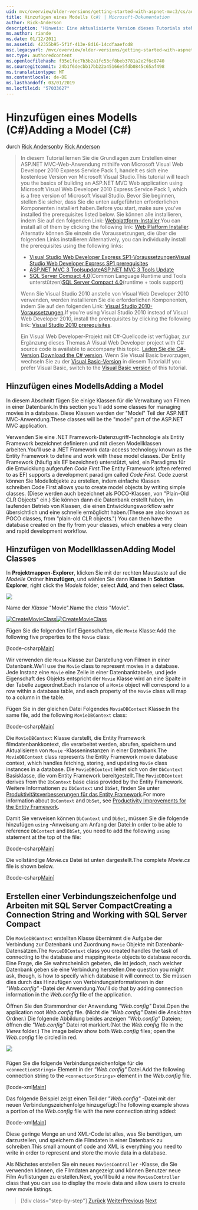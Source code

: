 ```yaml
---
uid: mvc/overview/older-versions/getting-started-with-aspnet-mvc3/cs/adding-a-model
title: Hinzufügen eines Modells (c#) | Microsoft-Dokumentation
author: Rick-Anderson
description: 'Hinweis: Eine aktualisierte Version dieses Tutorials steht hier, dass das ASP.NET MVC 5 und Visual Studio 2013 verwendet. Es ist eine sicherere, viel einfacher zu folgen und demo...'
ms.author: riande
ms.date: 01/12/2011
ms.assetid: 42355b95-5f1f-413e-8d16-14cdfaaefcd8
msc.legacyurl: /mvc/overview/older-versions/getting-started-with-aspnet-mvc3/cs/adding-a-model
msc.type: authoredcontent
ms.openlocfilehash: f35e1fec7b3b2a1fc53cf8beb3781a2e2f6c8740
ms.sourcegitcommit: 24b1f6decbb17bb22a45166e5fdb0845c65af498
ms.translationtype: MT
ms.contentlocale: de-DE
ms.lasthandoff: 03/01/2019
ms.locfileid: "57033627"
---
```

<a name="adding-a-model-c"></a><span data-ttu-id="26b08-104">Hinzufügen eines Modells (C#)</span><span class="sxs-lookup"><span data-stu-id="26b08-104">Adding a Model (C#)</span></span>
====================
<span data-ttu-id="26b08-105">durch [Rick Anderson]((https://twitter.com/RickAndMSFT))</span><span class="sxs-lookup"><span data-stu-id="26b08-105">by [Rick Anderson]((https://twitter.com/RickAndMSFT))</span></span>

> <span data-ttu-id="26b08-106">In diesem Tutorial lernen Sie die Grundlagen zum Erstellen einer ASP.NET MVC-Web-Anwendung mithilfe von Microsoft Visual Web Developer 2010 Express Service Pack 1, handelt es sich eine kostenlose Version von Microsoft Visual Studio.</span><span class="sxs-lookup"><span data-stu-id="26b08-106">This tutorial will teach you the basics of building an ASP.NET MVC Web application using Microsoft Visual Web Developer 2010 Express Service Pack 1, which is a free version of Microsoft Visual Studio.</span></span> <span data-ttu-id="26b08-107">Bevor Sie beginnen, stellen Sie sicher, dass Sie die unten aufgeführten erforderlichen Komponenten installiert haben.</span><span class="sxs-lookup"><span data-stu-id="26b08-107">Before you start, make sure you've installed the prerequisites listed below.</span></span> <span data-ttu-id="26b08-108">Sie können alle installieren, indem Sie auf den folgenden Link: [Webplattform-Installer](https://www.microsoft.com/web/gallery/install.aspx?appid=VWD2010SP1Pack).</span><span class="sxs-lookup"><span data-stu-id="26b08-108">You can install all of them by clicking the following link: [Web Platform Installer](https://www.microsoft.com/web/gallery/install.aspx?appid=VWD2010SP1Pack).</span></span> <span data-ttu-id="26b08-109">Alternativ können Sie einzeln die Voraussetzungen, die über die folgenden Links installieren:</span><span class="sxs-lookup"><span data-stu-id="26b08-109">Alternatively, you can individually install the prerequisites using the following links:</span></span>
> 
> - [<span data-ttu-id="26b08-110">Visual Studio Web Developer Express SP1-Voraussetzungen</span><span class="sxs-lookup"><span data-stu-id="26b08-110">Visual Studio Web Developer Express SP1 prerequisites</span></span>](https://www.microsoft.com/web/gallery/install.aspx?appid=VWD2010SP1Pack)
> - [<span data-ttu-id="26b08-111">ASP.NET MVC 3 Toolsupdate</span><span class="sxs-lookup"><span data-stu-id="26b08-111">ASP.NET MVC 3 Tools Update</span></span>](https://www.microsoft.com/web/gallery/install.aspx?appsxml=&amp;appid=MVC3)
> - <span data-ttu-id="26b08-112">[SQL Server Compact 4.0](https://www.microsoft.com/web/gallery/install.aspx?appid=SQLCE;SQLCEVSTools_4_0)(Common Language Runtime und Tools unterstützen)</span><span class="sxs-lookup"><span data-stu-id="26b08-112">[SQL Server Compact 4.0](https://www.microsoft.com/web/gallery/install.aspx?appid=SQLCE;SQLCEVSTools_4_0)(runtime + tools support)</span></span>
> 
> <span data-ttu-id="26b08-113">Wenn Sie Visual Studio 2010 anstelle von Visual Web Developer 2010 verwenden, werden installieren Sie die erforderlichen Komponenten, indem Sie auf den folgenden Link: [Visual Studio 2010-Voraussetzungen](https://www.microsoft.com/web/gallery/install.aspx?appsxml=&amp;appid=VS2010SP1Pack).</span><span class="sxs-lookup"><span data-stu-id="26b08-113">If you're using Visual Studio 2010 instead of Visual Web Developer 2010, install the prerequisites by clicking the following link: [Visual Studio 2010 prerequisites](https://www.microsoft.com/web/gallery/install.aspx?appsxml=&amp;appid=VS2010SP1Pack).</span></span>
> 
> <span data-ttu-id="26b08-114">Ein Visual Web Developer-Projekt mit C#-Quellcode ist verfügbar, zur Ergänzung dieses Themas.</span><span class="sxs-lookup"><span data-stu-id="26b08-114">A Visual Web Developer project with C# source code is available to accompany this topic.</span></span> <span data-ttu-id="26b08-115">[Laden Sie die C#-Version](https://code.msdn.microsoft.com/Introduction-to-MVC-3-10d1b098).</span><span class="sxs-lookup"><span data-stu-id="26b08-115">[Download the C# version](https://code.msdn.microsoft.com/Introduction-to-MVC-3-10d1b098).</span></span> <span data-ttu-id="26b08-116">Wenn Sie Visual Basic bevorzugen, wechseln Sie zu der [Visual Basic-Version](../vb/adding-a-model.md) in diesem Tutorial.</span><span class="sxs-lookup"><span data-stu-id="26b08-116">If you prefer Visual Basic, switch to the [Visual Basic version](../vb/adding-a-model.md) of this tutorial.</span></span>


## <a name="adding-a-model"></a><span data-ttu-id="26b08-117">Hinzufügen eines Modells</span><span class="sxs-lookup"><span data-stu-id="26b08-117">Adding a Model</span></span>

<span data-ttu-id="26b08-118">In diesem Abschnitt fügen Sie einige Klassen für die Verwaltung von Filmen in einer Datenbank.</span><span class="sxs-lookup"><span data-stu-id="26b08-118">In this section you'll add some classes for managing movies in a database.</span></span> <span data-ttu-id="26b08-119">Diese Klassen werden der "Model" Teil der ASP.NET MVC-Anwendung.</span><span class="sxs-lookup"><span data-stu-id="26b08-119">These classes will be the "model" part of the ASP.NET MVC application.</span></span>

<span data-ttu-id="26b08-120">Verwenden Sie eine .NET Framework-Datenzugriff-Technologie als Entity Framework bezeichnet definieren und mit diesen Modellklassen arbeiten.</span><span class="sxs-lookup"><span data-stu-id="26b08-120">You'll use a .NET Framework data-access technology known as the Entity Framework to define and work with these model classes.</span></span> <span data-ttu-id="26b08-121">Der Entity Framework (häufig als EF bezeichnet) unterstützt, wird, ein Paradigma für die Entwicklung aufgerufen *Code First*.</span><span class="sxs-lookup"><span data-stu-id="26b08-121">The Entity Framework (often referred to as EF) supports a development paradigm called *Code First*.</span></span> <span data-ttu-id="26b08-122">Code zuerst können Sie Modellobjekte zu erstellen, indem einfache Klassen schreiben.</span><span class="sxs-lookup"><span data-stu-id="26b08-122">Code First allows you to create model objects by writing simple classes.</span></span> <span data-ttu-id="26b08-123">(Diese werden auch bezeichnet als POCO-Klassen, von "Plain-Old CLR Objects" ein.) Sie können dann die Datenbank erstellt haben, im laufenden Betrieb von Klassen, die einen Entwicklungsworkflow sehr übersichtlich und eine schnelle ermöglicht haben.</span><span class="sxs-lookup"><span data-stu-id="26b08-123">(These are also known as POCO classes, from "plain-old CLR objects.") You can then have the database created on the fly from your classes, which enables a very clean and rapid development workflow.</span></span>

## <a name="adding-model-classes"></a><span data-ttu-id="26b08-124">Hinzufügen von Modellklassen</span><span class="sxs-lookup"><span data-stu-id="26b08-124">Adding Model Classes</span></span>

<span data-ttu-id="26b08-125">In **Projektmappen-Explorer**, klicken Sie mit der rechten Maustaste auf die *Modelle* Ordner **hinzufügen**, und wählen Sie dann **Klasse**.</span><span class="sxs-lookup"><span data-stu-id="26b08-125">In **Solution Explorer**, right click the *Models* folder, select **Add**, and then select **Class**.</span></span>

![](adding-a-model/_static/image1.png)

<span data-ttu-id="26b08-126">Name der *Klasse* "Movie".</span><span class="sxs-lookup"><span data-stu-id="26b08-126">Name the *class* "Movie".</span></span>

<span data-ttu-id="26b08-127">[![CreateMovieClass](adding-a-model/_static/image3.png)](adding-a-model/_static/image2.png)</span><span class="sxs-lookup"><span data-stu-id="26b08-127">[![CreateMovieClass](adding-a-model/_static/image3.png)](adding-a-model/_static/image2.png)</span></span>

<span data-ttu-id="26b08-128">Fügen Sie die folgenden fünf Eigenschaften, die `Movie` Klasse:</span><span class="sxs-lookup"><span data-stu-id="26b08-128">Add the following five properties to the `Movie` class:</span></span>

[!code-csharp[Main](adding-a-model/samples/sample1.cs)]

<span data-ttu-id="26b08-129">Wir verwenden die `Movie` Klasse zur Darstellung von Filmen in einer Datenbank.</span><span class="sxs-lookup"><span data-stu-id="26b08-129">We'll use the `Movie` class to represent movies in a database.</span></span> <span data-ttu-id="26b08-130">Jede Instanz eine `Movie` eine Zeile in einer Datenbanktabelle, und jede Eigenschaft des Objekts entspricht der `Movie` Klasse wird an eine Spalte in der Tabelle zugeordnet.</span><span class="sxs-lookup"><span data-stu-id="26b08-130">Each instance of a `Movie` object will correspond to a row within a database table, and each property of the `Movie` class will map to a column in the table.</span></span>

<span data-ttu-id="26b08-131">Fügen Sie in der gleichen Datei Folgendes `MovieDBContext` Klasse:</span><span class="sxs-lookup"><span data-stu-id="26b08-131">In the same file, add the following `MovieDBContext` class:</span></span>

[!code-csharp[Main](adding-a-model/samples/sample2.cs)]

<span data-ttu-id="26b08-132">Die `MovieDBContext` Klasse darstellt, die Entity Framework filmdatenbankkontext, die verarbeitet werden, abrufen, speichern und Aktualisieren von `Movie` -Klasseninstanzen in einer Datenbank.</span><span class="sxs-lookup"><span data-stu-id="26b08-132">The `MovieDBContext` class represents the Entity Framework movie database context, which handles fetching, storing, and updating `Movie` class instances in a database.</span></span> <span data-ttu-id="26b08-133">Die `MovieDBContext` leitet sich von der `DbContext` Basisklasse, die vom Entity Framework bereitgestellt.</span><span class="sxs-lookup"><span data-stu-id="26b08-133">The `MovieDBContext` derives from the `DbContext` base class provided by the Entity Framework.</span></span> <span data-ttu-id="26b08-134">Weitere Informationen zu `DbContext` und `DbSet`, finden Sie unter [Produktivitätsverbesserungen für das Entity Framework](https://blogs.msdn.com/b/efdesign/archive/2010/06/21/productivity-improvements-for-the-entity-framework.aspx?wa=wsignin1.0).</span><span class="sxs-lookup"><span data-stu-id="26b08-134">For more information about `DbContext` and `DbSet`, see [Productivity Improvements for the Entity Framework](https://blogs.msdn.com/b/efdesign/archive/2010/06/21/productivity-improvements-for-the-entity-framework.aspx?wa=wsignin1.0).</span></span>

<span data-ttu-id="26b08-135">Damit Sie verweisen können `DbContext` und `DbSet`, müssen Sie die folgende hinzufügen `using` -Anweisung am Anfang der Datei:</span><span class="sxs-lookup"><span data-stu-id="26b08-135">In order to be able to reference `DbContext` and `DbSet`, you need to add the following `using` statement at the top of the file:</span></span>

[!code-csharp[Main](adding-a-model/samples/sample3.cs)]

<span data-ttu-id="26b08-136">Die vollständige *Movie.cs* Datei ist unten dargestellt.</span><span class="sxs-lookup"><span data-stu-id="26b08-136">The complete *Movie.cs* file is shown below.</span></span>

[!code-csharp[Main](adding-a-model/samples/sample4.cs)]

## <a name="creating-a-connection-string-and-working-with-sql-server-compact"></a><span data-ttu-id="26b08-137">Erstellen einer Verbindungszeichenfolge und Arbeiten mit SQL Server Compact</span><span class="sxs-lookup"><span data-stu-id="26b08-137">Creating a Connection String and Working with SQL Server Compact</span></span>

<span data-ttu-id="26b08-138">Die `MovieDBContext` erstellten Klasse übernimmt die Aufgabe der Verbindung zur Datenbank und Zuordnung `Movie` Objekte mit Datenbank-Datensätzen.</span><span class="sxs-lookup"><span data-stu-id="26b08-138">The `MovieDBContext` class you created handles the task of connecting to the database and mapping `Movie` objects to database records.</span></span> <span data-ttu-id="26b08-139">Eine Frage, die Sie wahrscheinlich gebeten, die ist jedoch, nach welcher Datenbank geben sie eine Verbindung herstellen.</span><span class="sxs-lookup"><span data-stu-id="26b08-139">One question you might ask, though, is how to specify which database it will connect to.</span></span> <span data-ttu-id="26b08-140">Sie müssen dies durch das Hinzufügen von Verbindungsinformationen in der *"Web.config"* -Datei der Anwendung.</span><span class="sxs-lookup"><span data-stu-id="26b08-140">You'll do that by adding connection information in the *Web.config* file of the application.</span></span>

<span data-ttu-id="26b08-141">Öffnen Sie den Stammordner der Anwendung *"Web.config"* Datei.</span><span class="sxs-lookup"><span data-stu-id="26b08-141">Open the application root *Web.config* file.</span></span> <span data-ttu-id="26b08-142">(Nicht die *"Web.config"* Datei die *Ansichten* Ordner.) Die folgende Abbildung beides anzeigen *"Web.config"* Dateien; öffnen die *"Web.config"* Datei rot markiert.</span><span class="sxs-lookup"><span data-stu-id="26b08-142">(Not the *Web.config* file in the *Views* folder.) The image below show both *Web.config* files; open the *Web.config* file circled in red.</span></span>

![](adding-a-model/_static/image4.png)

### 

<span data-ttu-id="26b08-143">Fügen Sie die folgende Verbindungszeichenfolge für die `<connectionStrings>` Element in der *"Web.config"* Datei.</span><span class="sxs-lookup"><span data-stu-id="26b08-143">Add the following connection string to the `<connectionStrings>` element in the *Web.config* file.</span></span>

[!code-xml[Main](adding-a-model/samples/sample5.xml)]

<span data-ttu-id="26b08-144">Das folgende Beispiel zeigt einen Teil der *"Web.config"* -Datei mit der neuen Verbindungszeichenfolge hinzugefügt:</span><span class="sxs-lookup"><span data-stu-id="26b08-144">The following example shows a portion of the *Web.config* file with the new connection string added:</span></span>

[!code-xml[Main](adding-a-model/samples/sample6.xml)]

<span data-ttu-id="26b08-145">Diese geringe Menge an und XML-Code ist alles, was Sie benötigen, um darzustellen, und speichern die Filmdaten in einer Datenbank zu schreiben.</span><span class="sxs-lookup"><span data-stu-id="26b08-145">This small amount of code and XML is everything you need to write in order to represent and store the movie data in a database.</span></span>

<span data-ttu-id="26b08-146">Als Nächstes erstellen Sie ein neues `MoviesController` -Klasse, die Sie verwenden können, die Filmdaten angezeigt und können Benutzer neue Film Auflistungen zu erstellen.</span><span class="sxs-lookup"><span data-stu-id="26b08-146">Next, you'll build a new `MoviesController` class that you can use to display the movie data and allow users to create new movie listings.</span></span>

> [!div class="step-by-step"]
> <span data-ttu-id="26b08-147">[Zurück](adding-a-view.md)
> [Weiter](accessing-your-models-data-from-a-controller.md)</span><span class="sxs-lookup"><span data-stu-id="26b08-147">[Previous](adding-a-view.md)
[Next](accessing-your-models-data-from-a-controller.md)</span></span>
